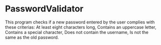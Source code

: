 # PasswordValidator
This program checks if a new password entered by the user complies with these criterias: At least eight characters long, Contains an uppercase letter, Contains a special character, Does not contain the username, Is not the same as the old password.
